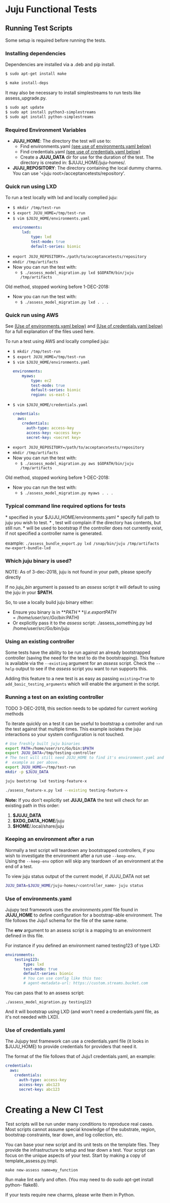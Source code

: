 # Juju Functional Tests

## Running Test Scripts 

Some setup is required before running the tests.

### Installing dependencies

Dependencies are installed via a .deb and pip install.

```bash
$ sudo apt-get install make

$ make install-deps
```

It may also be necessary to install simplestreams to run tests like assess_upgrade.py.
```bash
$ sudo apt update
$ sudo apt install python3-simplestreams
$ sudo apt install python-simplestreams
```

### Required Environment Variables

  * **JUJU_HOME**: The directory the test will use to:
     * Find environments.yaml [(see use of environments.yaml below)](#envs)
     * Find credentials.yaml [(see use of credentials.yaml below)](#envs-creds)     
     * Create a **JUJU_DATA** dir for use for the duration of the test. The directory is created in: $JUJU_HOME/juju-homes/.
  * **JUJU_REPOSITORY**: The directory containing the local dummy charms. You can use '\<juju root\>/acceptancetests/repository'.


### Quick run using LXD
To run a test locally with lxd and locally complied juju:

  * ```$ mkdir /tmp/test-run```
  * ```$ export JUJU_HOME=/tmp/test-run```
  * ```$ vim $JUJU_HOME/environments.yaml```
    ```yaml
    environments:
        lxd:
            type: lxd
            test-mode: true
            default-series: bionic
    ```
  * ```export JUJU_REPOSITORY=./path/to/acceptancetests/repository```
  * ```mkdir /tmp/artifacts```
  * Now you can run the test with:
     * ```$ ./assess_model_migration.py lxd $GOPATH/bin/juju /tmp/artifacts```

  Old method, stopped working before 1-DEC-2018:
  * Now you can run the test with:
     * ```$ ./assess_model_migration.py lxd . . .```

### Quick run using AWS

See [(Use of environments.yaml below)](#envs) and [(Use of credentials.yaml below)](#envs-creds) for a full explanation of the files used here.

To run a test using AWS and locally complied juju:

  * ```$ mkdir /tmp/test-run```
  * ```$ export JUJU_HOME=/tmp/test-run```
  * ```$ vim $JUJU_HOME/environments.yaml```
    ```yaml
    environments:
        myaws:
            type: ec2
            test-mode: true
            default-series: bionic
            region: us-east-1
    ```
  * ```$ vim $JUJU_HOME/credentials.yaml```
    ```yaml
    credentials:
      aws:
        credentials:
          auth-type: access-key
          access-key: <access key>
          secret-key: <secret key>
    ```
  * ```export JUJU_REPOSITORY=/path/to/acceptancetests/repository```
  * ```mkdir /tmp/artifacts```
  * Now you can run the test with:
       * ```$ ./assess_model_migration.py aws $GOPATH/bin/juju /tmp/artifacts```

  Old method, stopped working before 1-DEC-2018:
  * Now you can run the test with:
     * ```$ ./assess_model_migration.py myaws . . .```

### Typical command line required options for tests

<test> <cloud> <path-to-juju> <path-to-artifacts-dir> <controller-name>
    * <cloud> specified in your $JUJU_HOME/environments.yaml
    * <path-to-juju> specify full path to juju you wish to test.
    * <path-to-artifacts-dir>, test will complain if the directory has contents, but still run.
    * <controller-name> will be used to bootstrap if the controller does not currently exist, if not specified a controller name is generated.

example:
```./assess_bundle_export.py lxd /snap/bin/juju /tmp/artifacts nw-export-bundle-lxd```

### Which juju binary is used?

NOTE: As of 3-dec-2018, juju is not found in your path, please specify directly

If no *juju_bin* argument is passed to an *assess* script it will default to using the juju in your **$PATH**.

So, to use a locally build juju binary either:

  * Ensure you binary is in **$PATH** (i.e. export PATH=/home/user/src/Go/bin:$PATH)
  * Or explicitly pass it to the *assess* script: ./assess_something.py lxd  /home/user/src/Go/bin/juju

### Using an existing controller

Some tests have the ability to be run against an already bootstrapped controller (saving the need for the test to do the bootstrapping).
This feature is available via the ```--existing``` argument for an *assess* script. Check the  ```--help``` output to see if the *assess* script you want to run supports this.

Adding this feature to a new test is as easy as passing ```existing=True``` to ```add_basic_testing_arguments``` which will enable the argument in the script.

### Running a test on an existing controller

TODO 3-DEC-2018, this section needs to be updated for current working methods

To iterate quickly on a test it can be useful to bootstrap a controller and run the test against that multiple times.
This example isolates the juju interactions so your system configuration is not touched.

```bash
# Use freshly built juju binaries
export PATH=/home/user/src/Go/bin:$PATH
export JUJU_DATA=/tmp/testing-controller
# The test will still need JUJU_HOME to find it's environment.yaml and credentials.yaml
#  example as per above.
export JUJU_HOME=~/tmp/test-run
mkdir -p $JUJU_DATA

juju bootstrap lxd testing-feature-x

./assess_feature-x.py lxd --existing testing-feature-x
```

**Note:** If you don't explicitly set **JUJU_DATA** the test will check for an existing path in this order:

  1. **$JUJU_DATA**
  1. **$XDG_DATA_HOME**/juju
  1. **$HOME**/.local/share/juju
  
### Keeping an environment after a run

Normally a test script will teardown any bootstrapped controllers, if you wish to investigate the environment after a run use ```--keep-env```.  
Using the ```--keep-env``` option will skip any teardown of an environment at the end of a test.

To view juju status output of the current model, if JUJU_DATA not set
```bash
JUJU_DATA=$JUJU_HOME/juju-homes/<controller_name> juju status
```

### Use of environments.yaml<a name="envs"></a>

Jujupy test framework uses the *environments.yaml* file found in **JUJU_HOME** to define configuration for a bootstrap-able environment.
The file follows the Juju1 schema for the file of the same name.

The **env** argument to an assess script is a mapping to an environment defined in this file.

For instance if you defined an environment named testing123 of type LXD:

```yaml
environments:
    testing123:
        type: lxd
        test-mode: true
        default-series: bionic
        # You can use config like this too:
        # agent-metadata-url: https://custom.streams.bucket.com
```

You can pass that to an assess script:

```./assess_model_migration.py testing123```

And it will bootstrap using LXD (and won't need a credentials.yaml file, as it's not needed with LXD).

### Use of credentials.yaml<a name="envs-creds"></a>

The Jujupy test framework can use a credentials.yaml file (it looks in $JUJU_HOME) to provide credentials for providers that need it.

The format of the file follows that of Juju1 credentials.yaml, an example:

```yaml
credentials:
  aws:
    credentials:
      auth-type: access-key
      access-key: abc123
      secret-key: abc123
```

# Creating a New CI Test

Test scripts will be run under many conditions to reproduce real cases.
Most scripts cannot assume special knowledge of the substrate, region,
bootstrap constraints, tear down, and log collection, etc.

You can base your new script and its unit tests on the template files.
They provide the infrastructure to setup and tear down a test. Your script
can focus on the unique aspects of your test. Start by making a copy of
template_assess.py.tmpl.

    make new-assess name=my_function

Run make lint early and often. (You may need to do sudo apt-get install python-
flake8).

If your tests require new charms, please write them in Python.
